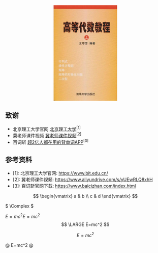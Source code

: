 <div  align="center">
 <img src="assets/image/icon/高等代数教程.webp" width = "200" height = "300" alt="高等代数教程图标" align=center />
</div>

## 致谢 <!-- {docsify-ignore} -->

* 北京理工大学官网 [北京理工大学](https://www.bit.edu.cn/ "北京理工大学")<sup>[1]</sup>
* 冀老师课件视频 [冀老师课件视频](https://www.aliyundrive.com/s/yUEwRLQ8xhH "冀老师课件视频")<sup>[2]</sup>
* 百词斩 [超2亿人都在用的背单词APP](https://www.baicizhan.com/index.html "百词斩官网下载")<sup>[3]</sup>


## 参考资料 <!-- {docsify-ignore} --> 

* [1]: 北京理工大学官网: https://www.bit.edu.cn/
* [2]: 冀老师课件视频: https://www.aliyundrive.com/s/yUEwRLQ8xhH
* [3]: 百词斩官网下载: https://www.baicizhan.com/index.html



$$
\begin{vmatrix}
   a & b \\
   c & d
\end{vmatrix}
$$


$
\Complex
$


$E=mc^2$$E=mc^2$
$$
\LARGE  E=mc^2
$$

$$
E=mc^2
$$

<font size=32>
</font>

@ E=mc^2 @

